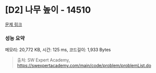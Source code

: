 # [D2] 나무 높이 - 14510 

[문제 링크](https://swexpertacademy.com/main/code/problem/problemDetail.do?contestProbId=AYFofW8qpXYDFAR4) 

### 성능 요약

메모리: 20,772 KB, 시간: 125 ms, 코드길이: 1,933 Bytes



> 출처: SW Expert Academy, https://swexpertacademy.com/main/code/problem/problemList.do